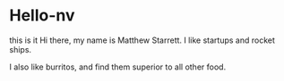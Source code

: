 # Hello-nv
this is it
Hi there, my name is Matthew Starrett. I like startups and rocket ships. 

I also like burritos, and find them superior to all other food. 
